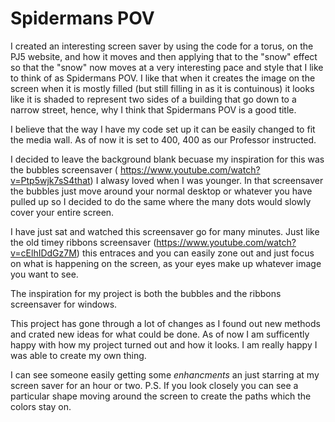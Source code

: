 # Spidermans POV

I created an interesting screen saver by using the code for a torus, on the PJ5 website, and how it moves and then applying that to the "snow" effect so that the "snow" now moves at a very interesting pace and style that I like to think of as Spidermans POV.  I like that when it creates the image on the screen when it is mostly filled (but still filling in as it is contuinous) it looks like it is shaded to represent two sides of a building that go down to a narrow street, hence, why I think that Spidermans POV is a good title.

I believe that the way I have my code set up it can be easily changed to fit the media wall.  As of now it is set to 400, 400 as our Professor instructed.  

I decided to leave the background blank becuase my inspiration for this was the bubbles screensaver ( https://www.youtube.com/watch?v=Ptp5wjk7sS4that) I alwasy loved when I was younger.  In that screensaver the bubbles just move around your normal desktop or whatever you have pulled up so I decided to do the same where the many dots would slowly cover your entire screen.

I have just sat and watched this screensaver go for many minutes.  Just like the old timey ribbons screensaver (https://www.youtube.com/watch?v=cElhIDdGz7M) this entraces and you can easily zone out and just focus on what is happening on the screen, as your eyes make up whatever image you want to see.


The inspiration for my project is both the bubbles and the ribbons screensaver for windows.


This project has gone through a lot of changes as I found out new methods and crated new ideas for what could be done.  As of now I am sufficently happy with how my project turned out and how it looks.  I am really happy I was able to create my own thing.

I can see someone easily getting some *enhancments* an just starring at my screen saver for an hour or two.
P.S. If you look closely you can see a particular shape moving around the screen to create the paths which the colors stay on.
